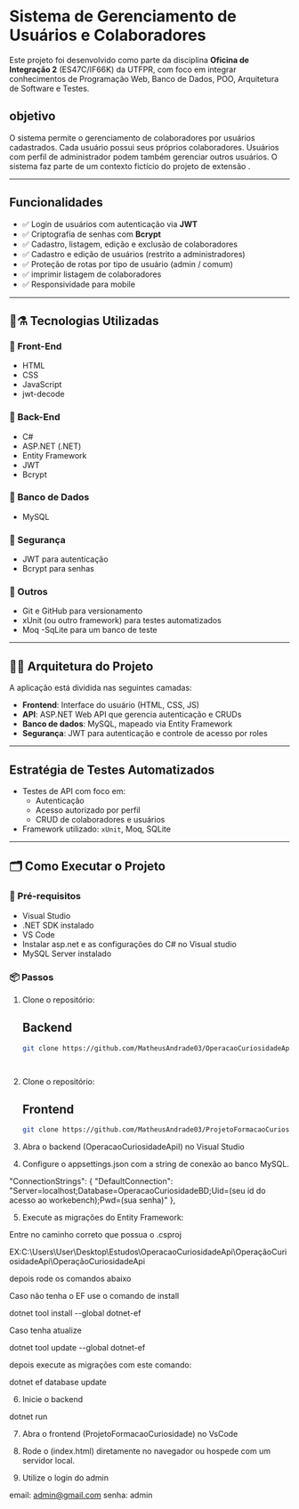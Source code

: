 # Sistema de Gerenciamento de Usuários e Colaboradores

Este projeto foi desenvolvido como parte da disciplina **Oficina de Integração 2** (ES47C/IF66K) da UTFPR, com foco em integrar conhecimentos de Programação Web, Banco de Dados, POO, Arquitetura de Software e Testes.

## objetivo

O sistema permite o gerenciamento de colaboradores por usuários cadastrados. Cada usuário possui seus próprios colaboradores. Usuários com perfil de administrador podem também gerenciar outros usuários. O sistema faz parte de um contexto fictício do projeto de extensão .

---

## Funcionalidades

- ✅ Login de usuários com autenticação via **JWT**
- ✅ Criptografia de senhas com **Bcrypt**
- ✅ Cadastro, listagem, edição e exclusão de colaboradores
- ✅ Cadastro e edição de usuários (restrito a administradores)
- ✅ Proteção de rotas por tipo de usuário (admin / comum)
- ✅ imprimir listagem de colaboradores
- ✅ Responsividade para mobile

---

## 🔧⚗️ Tecnologias Utilizadas

### 🔹 Front-End
- HTML
- CSS
- JavaScript
- jwt-decode

### 🔹 Back-End
- C#
- ASP.NET (.NET)
- Entity Framework
- JWT
- Bcrypt

### 🔹 Banco de Dados
- MySQL

### 🔹 Segurança
- JWT para autenticação
- Bcrypt para senhas

### 🔹 Outros
- Git e GitHub para versionamento
- xUnit (ou outro framework) para testes automatizados
- Moq
-SqLite para um banco de teste

---

## 📐📐 Arquitetura do Projeto

A aplicação está dividida nas seguintes camadas:

- **Frontend**: Interface do usuário (HTML, CSS, JS)
- **API**: ASP.NET Web API que gerencia autenticação e CRUDs
- **Banco de dados**: MySQL, mapeado via Entity Framework
- **Segurança**: JWT para autenticação e controle de acesso por roles


---

## Estratégia de Testes Automatizados

- Testes de API com foco em:
  - Autenticação
  - Acesso autorizado por perfil
  - CRUD de colaboradores e usuários
- Framework utilizado: `xUnit`, Moq, SQLite

---

## 🗂️ Como Executar o Projeto

### 🔧 Pré-requisitos
- Visual Studio
- .NET SDK instalado
- VS Code
- Instalar asp.net e as configurações do C# no Visual studio
- MySQL Server instalado
### 📦 Passos

1. Clone o repositório:
    ## Backend
   ```bash
   git clone https://github.com/MatheusAndrade03/OperacaoCuriosidadeApi

 
2. Clone o repositório:
    ## Frontend
   ```bash
   git clone https://github.com/MatheusAndrade03/ProjetoFormacaoCuriosidade


3. Abra o backend (OperacaoCuriosidadeApiI) no Visual Studio 


4. Configure o appsettings.json com a string de conexão ao banco MySQL. 


"ConnectionStrings": {
    "DefaultConnection": "Server=localhost;Database=OperacaoCuriosidadeBD;Uid=(seu id do acesso ao workebench);Pwd=(sua senha)"
},

5. Execute as migrações do Entity Framework:

Entre no caminho correto que possua o .csproj 

EX:C:\Users\User\Desktop\Estudos\OperacaoCuriosidadeApi\OperaçãoCuriosidadeApi\OperaçãoCuriosidadeApi

 depois rode os comandos abaixo

Caso não tenha o EF use o comando de install

dotnet tool install --global dotnet-ef

Caso tenha atualize

dotnet tool update --global dotnet-ef

 depois execute as migrações com este comando:

dotnet ef database update

6. Inicie o backend

dotnet run

7. Abra o frontend (ProjetoFormacaoCuriosidade) no VsCode 

8. Rode o (index.html) diretamente no navegador ou hospede com um servidor local.

9. Utilize o login do admin

email: admin@gmail.com
senha: admin

